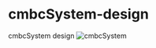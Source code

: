 # cmbcSystem-design
cmbcSystem design
![cmbcSystem](https://bluekevin.github.io/cmbcSystem-design/home.jpg)
